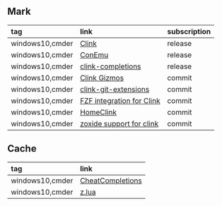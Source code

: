 ## Mark

|tag|link|subscription|
|:-|:-|:-|
|windows10,cmder|[Clink](https://github.com/chrisant996/clink)|release|
|windows10,cmder|[ConEmu](https://github.com/Maximus5/ConEmu)|release|
|windows10,cmder|[clink-completions](https://github.com/vladimir-kotikov/clink-completions)|release|
|windows10,cmder|[Clink Gizmos](https://github.com/chrisant996/clink-gizmos)|commit|
|windows10,cmder|[clink-git-extensions](https://github.com/davidmarek/clink-git-extensions)|commit|
|windows10,cmder|[FZF integration for Clink](https://github.com/chrisant996/clink-fzf)|commit|
|windows10,cmder|[HomeClink](https://github.com/HeyItsJono/HomeClink)|commit|
|windows10,cmder|[zoxide support for clink](https://github.com/shunsambongi/clink-zoxide)|commit|

## Cache

|tag|link|
|:-|:-|
|windows10,cmder|[CheatCompletions](https://github.com/HeyItsJono/CheatCompletions)|
|windows10,cmder|[z.lua](https://github.com/skywind3000/z.lua)|